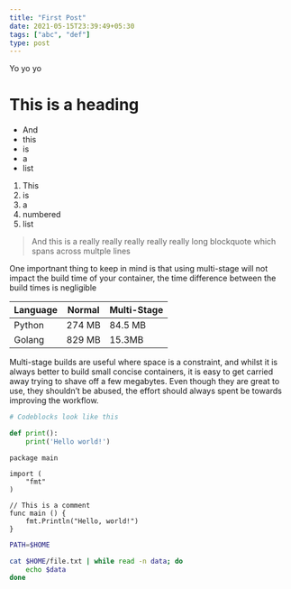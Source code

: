 ```yaml
---
title: "First Post"
date: 2021-05-15T23:39:49+05:30
tags: ["abc", "def"]
type: post
---
```


Yo yo yo

# This is a heading

- And
- this
- is
- a
- list

1. This 
2. is 
3. a 
4. numbered 
5. list

> And this is a really really really really really long blockquote which spans across multple lines

One importnant thing to keep in mind is that using multi-stage will not impact the build time of your container, the time difference between the build times is negligible

| Language     | Normal  | Multi-Stage |
|-------|----------------|-------|
| Python | 274 MB           | 84.5 MB    |
| Golang    | 829 MB            | 15.3MB     |

Multi-stage builds are useful where space is a constraint, and whilst it is always better to build small concise containers, it is easy to get carried away trying to shave off a few megabytes. Even though they are great to use, they shouldn’t be abused, the effort should always spent be towards improving the workflow.

```py
# Codeblocks look like this

def print():
    print('Hello world!')
```

```golang
package main

import (
    "fmt"
)

// This is a comment
func main () {
    fmt.Println("Hello, world!")
}
```

```bash
PATH=$HOME

cat $HOME/file.txt | while read -n data; do
    echo $data
done
```
